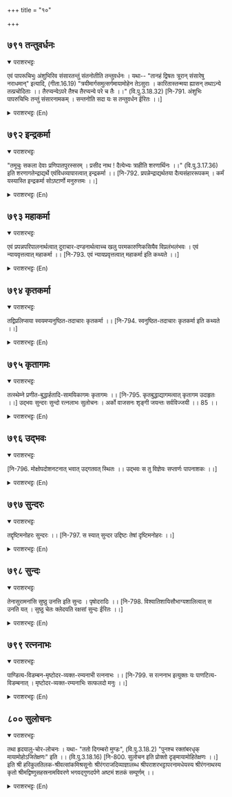 +++
title = "१०"

+++

## ७९१  तन्तुवर्धनः
<details open><summary>पराशरभट्टः</summary>

एवं पापरूचिभुः अंशुभिरिव संसारतन्तुं संतनोतीति तन्तुवर्धनः । यथा-- "तानहं द्विषतः त्रूरान् संसारेषु नराधमान्" इत्यादि, (गीता.16.19) "त्रयीमार्गसमुत्सर्गमायामोहेन तेऽसुराः । कारितास्तन्मया ह्यासन् तथाऽन्ये तत्प्रचोदिताः ।। तैरप्यन्येऽपरे तैश्च तैरप्यन्ये परे च तैः ।।" (वि.पु.3.18.32) [नि-791. अंशुभिः पापरुचिभिः तन्तुं संसारनामकम् । सन्तनोति सदा यः स तन्तुवर्धन ईरितः ।।]
</details>

<details><summary>पराशरभट्टः (En)</summary>

He who increases the meshes. Thus by aggravating the taste for sin in the minds of people He strengthens the snare of संसार as if by strong fibres. Vide "The worst of men are cruel and hate me. I always throw them into the cycle of संसार (Birth and death) in demoniac births." "Those people of devilish temperament were deluded by my enchanting power and were made to abandon the path of the three वेदा-s. Being induced by them others were made to do so, yet others by them, some others by the latter and still others by them.
</details>

## ७९२  इन्द्रकर्मा
<details open><summary>पराशरभट्टः</summary>

"तमूचुः सकला देवाः प्रणिपातपुरस्सरम् । प्रसीद नाथ ! दैत्येभ्यः त्राहीति शरणार्थिनः ।।" (वि.पु.3.17.36) इति शरणागतेन्द्राद्यर्थे एवंविधव्यापारत्वात् इन्द्रकर्मा ।। [नि-792. प्रपन्नेन्द्राद्यर्थतया दैत्यसंहाररूपकम् । कर्मं यस्यास्ति इन्द्रकर्मा सोऽष्टार्णो मनुरुत्तमः ।।]
</details>

<details><summary>पराशरभट्टः (En)</summary>

He who did all this for the sake of Indra. "All the gods prostrated before Him and said: 'O Lord! Be mereciful towards us. Please save us from the असुरा-s. We seek refuge in ती ." For the sake of Indra and other gods who sought His protection, He acted in this way. So He is Indra कर्म .
</details>

## ७९३  महाकर्मा
<details open><summary>पराशरभट्टः</summary>

एवं प्रपन्नपरिपालनार्थत्वात् दुराचार-दण्डनार्थत्वाच्च खलु परमकारुणिकसियैव विप्रलंभलंभवः । एवं न्यायवृत्तत्वात् महाकर्मा ।। [नि-793. एवं न्यायप्रवृत्तत्वात् महाकर्मा इति कथ्यते ।।]
</details>

<details><summary>पराशरभट्टः (En)</summary>

He of magnanimous actions. Even though He is os merciful nature, decitful acts were perpetrated by Him only for the sake of those who had taken refuge in Him and for puniढing those who were wedded to unholy practices. Since all His acts were thus justifiable, He is महा कर्म .
</details>

## ७९४  कृतकर्मा
<details open><summary>पराशरभट्टः</summary>

तद्विप्रलिप्सया स्वयमप्यनुष्ठित-तदाचारः कृतकर्मा ।। [नि-794. स्वनुष्ठित-तदाचारः कृतकर्मा इति कथ्यते ।।]
</details>

<details><summary>पराशरभट्टः (En)</summary>

He Who practiced acts. With the object of deceiving those of a demoniac nature, He also followed their acts. Hence He is कृत कर्म
</details>

## ७९५  कृतागमः
<details open><summary>पराशरभट्टः</summary>

तत्स्थेम्ने प्रणीत-बुद्धार्हतादि-सामयिकागमः कृतागमः ।। [नि-795. कृतबुद्धाद्यागमत्वात् कृतागम उदाहृतः ।।] उद्भवः सुन्दरः सुन्दो रत्नलाभः सुलोचनः । अर्को वाजसनः शृङ्गी जयन्तः सर्वविज्जयी ।। 85 ।।
</details>

<details><summary>पराशरभट्टः (En)</summary>

The prpounder of Agamas ( Spiritual texts) The Propounder of आगमाs (Spiritual Texts). In order to establish the validity of His acts, He produced spiritual texts dealing with the doctrine of Buddhism, Jainism etc.
</details>

## ७९६  उद्भवः
<details open><summary>पराशरभट्टः</summary>

[नि-796. मोक्षोपदोशनटनात् भवात् उद्गतवत् स्थितः ।। उद्भवः स तु विज्ञेयः सप्तार्णः पापनाशकः ।।]
</details>

<details><summary>पराशरभट्टः (En)</summary>

He who has risen above. He Pretended to preach the way tom Salvation and so put on the appearance of one who has risen above the संसार .
</details>

## ७९७  सुन्दरः
<details open><summary>पराशरभट्टः</summary>

तद्दृष्टिमनोहरः सुन्दरः ।। [नि-797. स स्यात् सुन्दर उद्दिष्टः तेषां दृष्टिमनोहरः ।।]
</details>

<details><summary>पराशरभट्टः (En)</summary>

He who is handsome. He was Sundara since, He was attractive to the eyes of the असुराs.
</details>

## ७९८  सुन्दः
<details open><summary>पराशरभट्टः</summary>

तेनासुरामनांसि सुष्ठु उनत्ति इति सुन्दः । पृषोदरादिः ।। [नि-798. विश्वातिशायिसौभाग्यशालित्वात् स उनति यत् । सुष्ठु चेतः क्लेदयति रक्षसां सुन्दः ईरितः ।।]
</details>

<details><summary>पराशरभट्टः (En)</summary>

He Who softens. He is called Sunda since, He almost melted the hearts of the असुरा-s by His fascinating form (and drew them towards Him),
</details>

## ७९९  रत्ननाभः
<details open><summary>पराशरभट्टः</summary>

पाण्डित्य-विडम्बन-मृष्टोदर-व्यक्त-रम्यनाभी रत्ननाभः ।। [नि-799. स रत्ननाभ इत्युक्तः यः पाणटित्य-विडम्बनात् । मृष्टोदर-व्यक्त-रम्यनाभिः सत्फलदो मनुः ।।]
</details>

<details><summary>पराशरभट्टः (En)</summary>

He with a gemlike navel. To show off His learning he gently passed the hand over his belly. To show off His learning He genly passed the hand over his belly. So He is रत्न-नाभः .
</details>

## ८००  सुलोचनः
<details open><summary>पराशरभट्टः</summary>

तथा हृदयालु-चोर-लोचनः । यथा- "ततो दिगम्बरो मुण्डः", (वि.पु.3.18.2) "पुनश्च रक्तांबरधृक् मायामोहोऽजितेक्षणः" इति ।। (वि.पु.3.18.16) [नि-800. सुलोचन इति प्रोक्तो दृङ्मायामोहितेक्षणः ।।] इति श्री हरिकुलतिलक-श्रीवत्सांकमिश्रसूनोः श्रीरंगराजदिव्याज्ञालब्ध श्रीपराशरभट्टापरनामधेयस्य श्रीरंगनाथस्य कृतो श्रीमद्विष्णुसहस्रनामविवरणे भगवद्गुणदर्पणे अष्टमं शतकं सम्पूर्णम् ।।
</details>

<details><summary>पराशरभट्टः (En)</summary>

He of bewitching eyes. He had charming eyes which enticed the tender-hearted. He was सुलोचन . Vide : "Then the mendicant who was naked and who had a shaven head." "Again He was clad in crimson robes and had eyes which were unconquered; and He deluded the minds of all by His माय ."
</details>